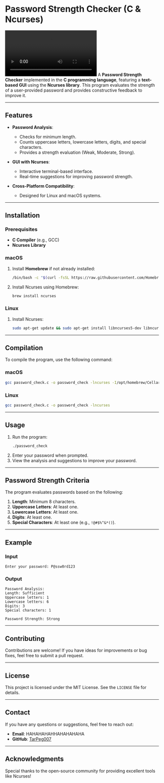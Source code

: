# Password Strength Checker (C & Ncurses)



![Video Title](/Screen%20Recording%202025-01-03%20at%209.47.29%20PM.mov)
A **Password Strength Checker** implemented in the **C programming language**, featuring a **text-based GUI** using the **Ncurses library**. This program evaluates the strength of a user-provided password and provides constructive feedback to improve it.

---

## Features

- **Password Analysis**:
  - Checks for minimum length.
  - Counts uppercase letters, lowercase letters, digits, and special characters.
  - Provides a strength evaluation (Weak, Moderate, Strong).

- **GUI with Ncurses**:
  - Interactive terminal-based interface.
  - Real-time suggestions for improving password strength.

- **Cross-Platform Compatibility**:
  - Designed for Linux and macOS systems.

---

## Installation

### Prerequisites

- **C Compiler** (e.g., GCC)
- **Ncurses Library**

### macOS
1. Install **Homebrew** if not already installed:
   ```bash
   /bin/bash -c "$(curl -fsSL https://raw.githubusercontent.com/Homebrew/install/HEAD/install.sh)"
   ```

2. Install Ncurses using Homebrew:
   ```bash
   brew install ncurses
   ```

### Linux
1. Install Ncurses:
   ```bash
   sudo apt-get update && sudo apt-get install libncurses5-dev libncursesw5-dev
   ```

---

## Compilation

To compile the program, use the following command:

### macOS
```bash
gcc password_check.c -o password_check -lncurses -I/opt/homebrew/Cellar/ncurses/6.4/include -L/opt/homebrew/Cellar/ncurses/6.4/lib
```

### Linux
```bash
gcc password_check.c -o password_check -lncurses
```

---

## Usage

1. Run the program:
   ```bash
   ./password_check
   ```
2. Enter your password when prompted.
3. View the analysis and suggestions to improve your password.

---

## Password Strength Criteria

The program evaluates passwords based on the following:

1. **Length**: Minimum 8 characters.
2. **Uppercase Letters**: At least one.
3. **Lowercase Letters**: At least one.
4. **Digits**: At least one.
5. **Special Characters**: At least one (e.g., `!@#$%^&*()`).

---

## Example

### Input
```
Enter your password: P@ssw0rd123
```

### Output
```
Password Analysis:
Length: Sufficient
Uppercase letters: 1
Lowercase letters: 6
Digits: 3
Special characters: 1

Password Strength: Strong
```

---

## Contributing

Contributions are welcome! If you have ideas for improvements or bug fixes, feel free to submit a pull request.

---

## License

This project is licensed under the MIT License. See the `LICENSE` file for details.

---

## Contact

If you have any questions or suggestions, feel free to reach out:

- **Email**: HAHAHAHAHHAHAHAHAHA
- **GitHub**: [TarPeg007](https://github.com/TarPeg007)

---

## Acknowledgments

Special thanks to the open-source community for providing excellent tools like Ncurses!

